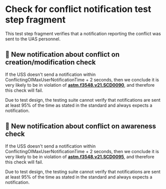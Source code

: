 # Check for conflict notification test step fragment

This test step fragment verifies that a notification reporting the conflict was sent to the UAS personnel.

## 🛑 New notification about conflict on creation/modification check

If the USS doesn't send a notification within ConflictingOIMaxUserNotificationTime + 2 seconds,
then we conclude it is very likely to be in violation of **[astm.f3548.v21.SCD0090](../../../requirements/astm/f3548/v21.md)**, and therefore this check will fail.

Due to test design, the testing suite cannot verify that notifications are sent at least 95% of the time as stated in the standard and always expects a notification.

## 🛑 New notification about conflict on awareness check

If the USS doesn't send a notification within ConflictingOIMaxUserNotificationTime + 2 seconds,
then we conclude it is very likely to be in violation of **[astm.f3548.v21.SCD0095](../../../requirements/astm/f3548/v21.md)**, and therefore this check will fail.

Due to test design, the testing suite cannot verify that notifications are sent at least 95% of the time as stated in the standard and always expects a notification.

